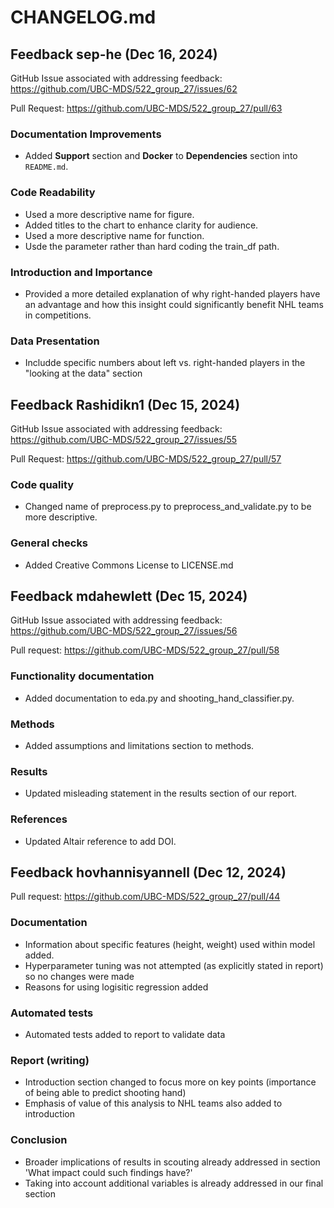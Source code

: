 # CHANGELOG.md

## Feedback sep-he (Dec 16, 2024)

GitHub Issue associated with addressing feedback: <https://github.com/UBC-MDS/522_group_27/issues/62>

Pull Request: <https://github.com/UBC-MDS/522_group_27/pull/63>

### Documentation Improvements
- Added **Support** section and **Docker** to **Dependencies** section into `README.md`.

### Code Readability
- Used a more descriptive name for figure.
- Added titles to the chart to enhance clarity for audience.
- Used a more descriptive name for function.
- Usde the parameter rather than hard coding the train_df path. 

### Introduction and Importance
- Provided a more detailed explanation of why right-handed players have an advantage and how this insight could significantly benefit NHL teams in competitions.

### Data Presentation
-  Includde specific numbers about left vs. right-handed players in the "looking at the data" section

## Feedback Rashidikn1 (Dec 15, 2024)
GitHub Issue associated with addressing feedback: <https://github.com/UBC-MDS/522_group_27/issues/55>

Pull Request: <https://github.com/UBC-MDS/522_group_27/pull/57>

### Code quality

- Changed name of preprocess.py to preprocess_and_validate.py to be more descriptive.

### General checks

- Added Creative Commons License to LICENSE.md

## Feedback mdahewlett (Dec 15, 2024)
GitHub Issue associated with addressing feedback: <https://github.com/UBC-MDS/522_group_27/issues/56>

Pull request: <https://github.com/UBC-MDS/522_group_27/pull/58>

### Functionality documentation

- Added documentation to eda.py and shooting_hand_classifier.py.

### Methods

- Added assumptions and limitations section to methods.

### Results

- Updated misleading statement in the results section of our report.

### References

- Updated Altair reference to add DOI.

## Feedback hovhannisyannell (Dec 12, 2024) 
Pull request: <https://github.com/UBC-MDS/522_group_27/pull/44>

### Documentation

- Information about specific features (height, weight) used within model added. 
- Hyperparameter tuning was not attempted (as explicitly stated in report) so no changes were made
- Reasons for using logisitic regression added

### Automated tests

- Automated tests added to report to validate data

### Report (writing)

- Introduction section changed to focus more on key points (importance of being able to predict shooting hand)
- Emphasis of value of this analysis to NHL teams also added to introduction

### Conclusion

- Broader implications of results in scouting already addressed in section 'What impact could such findings have?'
- Taking into account additional variables is already addressed in our final section
